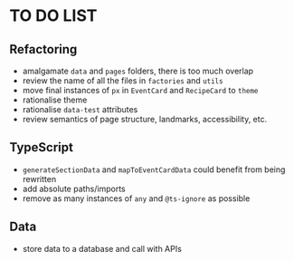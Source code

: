# TO DO LIST

## Refactoring

- amalgamate `data` and `pages` folders, there is too much overlap
- review the name of all the files in `factories` and `utils`
- move final instances of `px` in `EventCard` and `RecipeCard` to `theme`
- rationalise theme
- rationalise `data-test` attributes
- review semantics of page structure, landmarks, accessibility, etc.

## TypeScript

- `generateSectionData` and `mapToEventCardData` could benefit from being rewritten
- add absolute paths/imports
- remove as many instances of `any` and `@ts-ignore` as possible

## Data

- store data to a database and call with APIs

